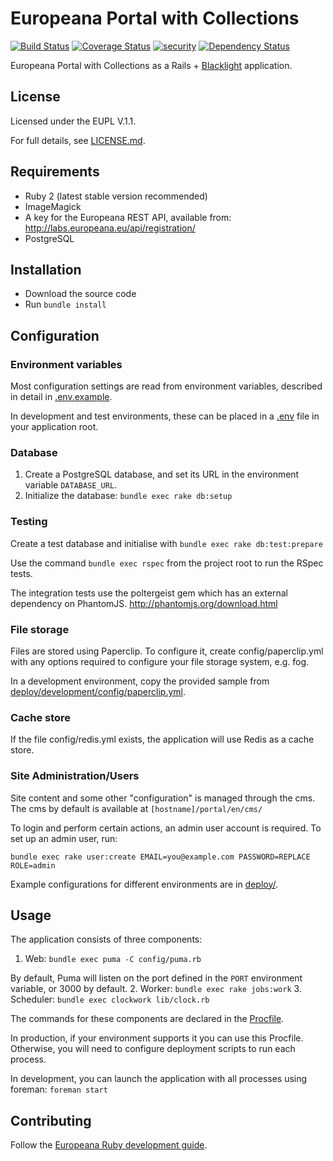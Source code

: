 # Europeana Portal with Collections

[![Build Status](https://travis-ci.org/europeana/europeana-portal-collections.svg?branch=develop)](https://travis-ci.org/europeana/europeana-portal-collections) [![Coverage Status](https://coveralls.io/repos/github/europeana/europeana-portal-collections/badge.svg?branch=develop)](https://coveralls.io/github/europeana/europeana-portal-collections?branch=develop) [![security](https://hakiri.io/github/europeana/europeana-portal-collections/develop.svg)](https://hakiri.io/github/europeana/europeana-portal-collections/develop) [![Dependency Status](https://gemnasium.com/europeana/europeana-portal-collections.svg)](https://gemnasium.com/europeana/europeana-portal-collections)

Europeana Portal with Collections as a Rails + 
[Blacklight](https://github.com/projectblacklight/blacklight) application.

## License

Licensed under the EUPL V.1.1.

For full details, see [LICENSE.md](LICENSE.md).

## Requirements

* Ruby 2 (latest stable version recommended)
* ImageMagick
* A key for the Europeana REST API, available from:
  http://labs.europeana.eu/api/registration/
* PostgreSQL

## Installation

* Download the source code
* Run `bundle install`

## Configuration

### Environment variables

Most configuration settings are read from environment variables, described in
detail in [.env.example](.env.example).

In development and test environments, these can be placed in a 
[.env](https://github.com/bkeepers/dotenv) file in your application root.

### Database

1. Create a PostgreSQL database, and set its URL in the environment variable
  `DATABASE_URL`.
2. Initialize the database: `bundle exec rake db:setup`

### Testing

Create a test database and initialise with `bundle exec rake db:test:prepare`

Use the command `bundle exec rspec` from the project root to run the RSpec
tests.

The integration tests use the poltergeist gem which has an external dependency
on PhantomJS. http://phantomjs.org/download.html

### File storage

Files are stored using Paperclip. To configure it, create config/paperclip.yml
with any options required to configure your file storage system, e.g. fog.

In a development environment, copy the provided sample from
[deploy/development/config/paperclip.yml](deploy/development/config/paperclip.yml).

### Cache store

If the file config/redis.yml exists, the application will use Redis as a cache
store.

### Site Administration/Users

Site content and some other "configuration" is managed through the cms.
The cms by default is available at `[hostname]/portal/en/cms/`

To login and perform certain actions, an admin user account is required.
To set up an admin user, run:

`bundle exec rake user:create EMAIL=you@example.com PASSWORD=REPLACE ROLE=admin`

Example configurations for different environments are in [deploy/](deploy/).

## Usage

The application consists of three components:

1. Web: `bundle exec puma -C config/puma.rb`

  By default, Puma will listen on the port defined in the `PORT` environment
  variable, or 3000 by default.
2. Worker: `bundle exec rake jobs:work`
3. Scheduler: `bundle exec clockwork lib/clock.rb`

The commands for these components are declared in the [Procfile](Procfile).

In production, if your environment supports it you can use this Procfile.
Otherwise, you will need to configure deployment scripts to run each process.

In development, you can launch the application with all processes using foreman:
`foreman start`

## Contributing

Follow the [Europeana Ruby development guide](https://github.com/europeana/europeana-dev-guides/blob/develop/ruby.md).
